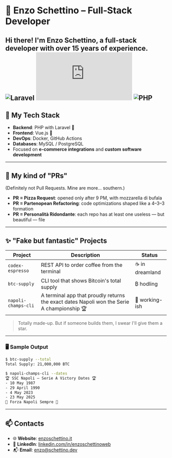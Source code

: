 # 🧠 Enzo Schettino – Full‑Stack Developer
Hi there! I'm **Enzo Schettino**, a full‑stack developer with over 15 years of experience.  
![Laravel](https://img.shields.io/badge/Laravel-❤️-red?style=flat-square&logo=laravel)
![Vue.js](https://img.shields.io/badge/Vue.js-💚-42b883?style=flat-square&logo=vue.js)
![PHP](https://img.shields.io/badge/PHP-7.4+-8892be?style=flat-square&logo=php)
---
## 🧰 My Tech Stack
- **Backend**: PHP with Laravel 🐘  
- **Frontend**: Vue.js 💚  
- **DevOps**: Docker, GitHub Actions  
- **Databases**: MySQL / PostgreSQL  
- Focused on **e-commerce integrations** and **custom software development**
---
## 🍕 My kind of "PRs"
(Definitely not Pull Requests. Mine are more... southern.)
- **PR = Pizza Request**: opened only after 9 PM, with mozzarella di bufala  
- **PR = Partenopean Refactoring**: code optimizations shaped like a 4–3–3 formation  
- **PR = Personalità Ridondante**: each repo has at least one useless — but beautiful — file
---
## ✨ "Fake but fantastic" Projects
| Project             | Description                                                                                  | Status         |
|---------------------|----------------------------------------------------------------------------------------------|----------------|
| `codex-espresso`    | REST API to order coffee from the terminal                                                   | ☕ in dreamland |
| `btc-supply`       | CLI tool that shows Bitcoin's total supply                     | ₿ hodling      |
| `napoli-champs-cli` | A terminal app that proudly returns the exact dates Napoli won the Serie A championship 🏆    | 💙 working-ish  |
> Totally made-up. But if someone builds them, I swear I'll give them a star.
---
### 🖥️ Sample Output
```bash
$ btc-supply --total
Total Supply: 21,000,000 BTC

$ napoli-champs-cli --dates
🏆 SSC Napoli – Serie A Victory Dates 🏆
- 10 May 1987
- 29 April 1990
- 4 May 2023
- 23 May 2025
💙 Forza Napoli Sempre 💙
```
---
## 📫 Contacts
- 🌐 **Website**: [enzoschettino.it](https://enzoschettino.it)  
- 💼 **LinkedIn**: [linkedin.com/in/enzoschettinoweb](https://www.linkedin.com/in/enzoschettinoweb/)  
- 📬 **Email**: enzo@schettino.dev
